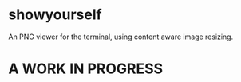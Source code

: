 # showyourself

An PNG viewer for the terminal, using content aware image resizing.

# A WORK IN PROGRESS
